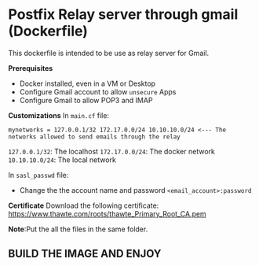 # Postfix Relay server through gmail (Dockerfile)
This dockerfile is intended to be use as relay server for Gmail.

**Prerequisites**
- Docker installed, even in a VM or Desktop
- Configure Gmail account to allow `unsecure` Apps
- Configure Gmail to allow POP3 and IMAP

**Customizations**
In `main.cf` file:
```
mynetworks = 127.0.0.1/32 172.17.0.0/24 10.10.10.0/24 <--- The networks allowed to send emails through the relay
```
`127.0.0.1/32`: The localhost
`172.17.0.0/24`: The docker network
`10.10.10.0/24`: The local network

In `sasl_passwd` file:
- Change the the account name and password `<email_account>:password`

**Certificate**
Download the following certificate: https://www.thawte.com/roots/thawte_Primary_Root_CA.pem

**Note**:Put the all the files in the same folder.

## BUILD THE IMAGE AND ENJOY